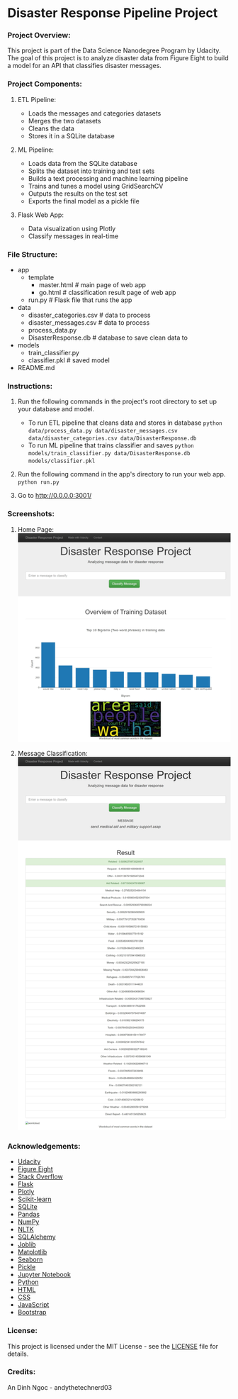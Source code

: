# Disaster Response Pipeline Project

### Project Overview:
This project is part of the Data Science Nanodegree Program by Udacity. The goal of this project is to analyze disaster data from Figure Eight to build a model for an API that classifies disaster messages.

### Project Components:
1. ETL Pipeline:
    - Loads the messages and categories datasets
    - Merges the two datasets
    - Cleans the data
    - Stores it in a SQLite database

2. ML Pipeline:
    - Loads data from the SQLite database
    - Splits the dataset into training and test sets
    - Builds a text processing and machine learning pipeline
    - Trains and tunes a model using GridSearchCV
    - Outputs the results on the test set
    - Exports the final model as a pickle file

3. Flask Web App:
    - Data visualization using Plotly
    - Classify messages in real-time

### File Structure:
- app
    - template
        - master.html  # main page of web app
        - go.html  # classification result page of web app
    - run.py  # Flask file that runs the app
- data
    - disaster_categories.csv  # data to process
    - disaster_messages.csv  # data to process
    - process_data.py
    - DisasterResponse.db   # database to save clean data to
- models
    - train_classifier.py
    - classifier.pkl  # saved model
- README.md

### Instructions:
1. Run the following commands in the project's root directory to set up your database and model.

    - To run ETL pipeline that cleans data and stores in database
        `python data/process_data.py data/disaster_messages.csv data/disaster_categories.csv data/DisasterResponse.db`
    - To run ML pipeline that trains classifier and saves
        `python models/train_classifier.py data/DisasterResponse.db models/classifier.pkl`

2. Run the following command in the app's directory to run your web app.
    `python run.py`

3. Go to http://0.0.0.0:3001/

### Screenshots:
1. Home Page:
![Home Page](app/main.jpeg)

2. Message Classification:
![Message Classification](app/classify.jpeg)

### Acknowledgements:
- [Udacity](https://www.udacity.com/)
- [Figure Eight](https://www.figure-eight.com/)
- [Stack Overflow](https://stackoverflow.com/)
- [Flask](https://flask.palletsprojects.com/en/1.1.x/)
- [Plotly](https://plotly.com/)
- [Scikit-learn](https://scikit-learn.org/stable/)
- [SQLite](https://www.sqlite.org/index.html)
- [Pandas](https://pandas.pydata.org/)
- [NumPy](https://numpy.org/)
- [NLTK](https://www.nltk.org/)
- [SQLAlchemy](https://www.sqlalchemy.org/)
- [Joblib](https://joblib.readthedocs.io/en/latest/)
- [Matplotlib](https://matplotlib.org/)
- [Seaborn](https://seaborn.pydata.org/)
- [Pickle](https://docs.python.org/3/library/pickle.html)
- [Jupyter Notebook](https://jupyter.org/)
- [Python](https://www.python.org/)
- [HTML](https://html.spec.whatwg.org/multipage/)
- [CSS](https://www.w3.org/Style/CSS/Overview.en.html)
- [JavaScript](https://developer.mozilla.org/en-US/docs/Web/JavaScript)
- [Bootstrap](https://getbootstrap.com/)


### License:
This project is licensed under the MIT License - see the [LICENSE](LICENSE) file for details.

### Credits:
An Dinh Ngoc - andythetechnerd03
